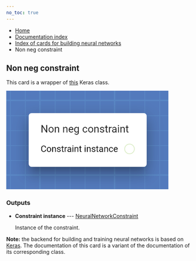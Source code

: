 ```yaml
---
no_toc: true
---
```


<ul class="breadcrumb">
    <li><a href="">Home</a></li>
    <li><a href="documentation">Documentation index</a></li>
    <li><a href="neural_network_cards/">Index of cards for building neural networks</a></li>
    <li>Non neg constraint</li>
</ul>

## Non neg constraint

This card is a wrapper of [this](https://keras.io/api/layers/constraints/#nonneg-class) Keras class.

!["Non neg constraint" card](assets/img/neural_network_cards/constraint_NonNeg.png)




### Outputs


* **Constraint instance** --- [NeuralNetworkConstraint](types/NeuralNetworkConstraint)

  Instance of the constraint.






**Note:** the backend for building and training neural networks is based on [Keras](https://keras.io/). The documentation of this card is a variant of the documentation of its corresponding class.